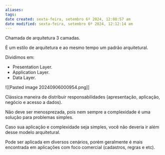 ```yaml
---
aliases: 
tags: 
date created: sexta-feira, setembro 6º 2024, 12:08:57 am
date modified: sexta-feira, setembro 6º 2024, 12:12:14 am
---
```

Chamada de arquitetura 3 camadas.

É um estilo de arquitetura e ao mesmo tempo um padrão arquitetural.

Dividimos em:
- Presentation Layer.
- Application Layer.
- Data Layer.

![[Pasted image 20240906000954.png]]

Clássica maneira de distribuir responsabilidades (apresentação, aplicação, negócio e acesso a dados).

Não deve ser menosprezada, pois nem sempre a complexidade é uma solução para problemas simples.

Caso sua aplicação e complexidade seja simples, você não deveria ir além desse modelo arquitetural.

Pode ser aplicada em diversos cenários, porém geralmente é mais encontrada em aplicações com foco comercial (cadastros, regras e etc).